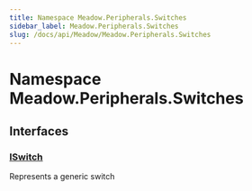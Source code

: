 ```yaml
---
title: Namespace Meadow.Peripherals.Switches
sidebar_label: Meadow.Peripherals.Switches
slug: /docs/api/Meadow/Meadow.Peripherals.Switches
---
```

# Namespace Meadow.Peripherals.Switches
## Interfaces
### [ISwitch](../Meadow.Peripherals.Switches/ISwitch)
Represents a generic switch
